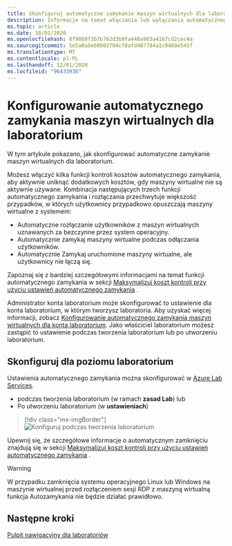 ```yaml
---
title: Skonfiguruj automatyczne zamykanie maszyn wirtualnych dla laboratorium w Azure Lab Services
description: Informacje na temat włączania lub wyłączania automatycznego zamykania maszyn wirtualnych po odłączeniu połączenia z pulpitem zdalnym.
ms.topic: article
ms.date: 10/01/2020
ms.openlocfilehash: 8f9080f3b7b762d3b9fa448a903a4167cd2cec4a
ms.sourcegitcommit: 5e5a0abe60803704cf8afd407784a1c9469e545f
ms.translationtype: MT
ms.contentlocale: pl-PL
ms.lasthandoff: 12/01/2020
ms.locfileid: "96433936"
---
```

# <a name="configure-automatic-shutdown-of-vms-for-a-lab"></a>Konfigurowanie automatycznego zamykania maszyn wirtualnych dla laboratorium

W tym artykule pokazano, jak skonfigurować automatyczne zamykanie maszyn wirtualnych dla laboratorium.

Możesz włączyć kilka funkcji kontroli kosztów automatycznego zamykania, aby aktywnie uniknąć dodatkowych kosztów, gdy maszyny wirtualne nie są aktywnie używane. Kombinacja następujących trzech funkcji automatycznego zamykania i rozłączania przechwytuje większość przypadków, w których użytkownicy przypadkowo opuszczają maszyny wirtualne z systemem:
 
* Automatyczne rozłączanie użytkowników z maszyn wirtualnych uznawanych za bezczynne przez system operacyjny.
* Automatycznie zamykaj maszyny wirtualne podczas odłączania użytkowników.
* Automatycznie Zamykaj uruchomione maszyny wirtualne, ale użytkownicy nie łączą się.

Zapoznaj się z bardziej szczegółowymi informacjami na temat funkcji automatycznego zamykania w sekcji [Maksymalizuj koszt kontroli przy użyciu ustawień automatycznego zamykania](cost-management-guide.md#automatic-shutdown-settings-for-cost-control) .

Administrator konta laboratorium może skonfigurować to ustawienie dla konta laboratorium, w którym tworzysz laboratoria. Aby uzyskać więcej informacji, zobacz [Konfigurowanie automatycznego zamykania maszyn wirtualnych dla konta laboratorium](how-to-configure-lab-accounts.md). Jako właściciel laboratorium możesz zastąpić to ustawienie podczas tworzenia laboratorium lub po utworzeniu laboratorium. 

## <a name="configure-for-the-lab-level"></a>Skonfiguruj dla poziomu laboratorium

Ustawienia automatycznego zamykania można skonfigurować w [Azure Lab Services](https://labs.azure.com/).

* podczas tworzenia laboratorium (w ramach **zasad Lab**) lub
* Po utworzeniu laboratorium (w **ustawieniach**)

> [!div class="mx-imgBorder"]
> ![Konfiguruj podczas tworzenia laboratorium](./media/how-to-enable-shutdown-disconnect/configure-lab-creation.png)

Upewnij się, że szczegółowe informacje o automatycznym zamknięciu znajdują się w sekcji [Maksymalizuj koszt kontroli przy użyciu ustawień automatycznego zamykania](cost-management-guide.md#automatic-shutdown-settings-for-cost-control) .

> [!WARNING]
> W przypadku zamknięcia systemu operacyjnego Linux lub Windows na maszynie wirtualnej przed rozłączeniem sesji RDP z maszyną wirtualną funkcja Autozamykania nie będzie działać prawidłowo.  
## <a name="next-steps"></a>Następne kroki

[Pulpit nawigacyjny dla laboratoriów](use-dashboard.md)
